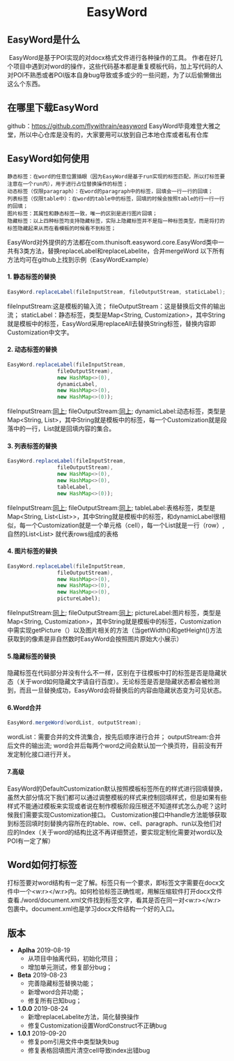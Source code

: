 # **<center>EasyWord</center>**


## EasyWord是什么
​	EasyWord是基于POI实现的对docx格式文件进行各种操作的工具。
​	作者在好几个项目中遇到对word的操作，这些代码基本都是重复模板代码，加上写代码的人对POI不熟悉或者POI版本自身bug导致或多或少的一些问题，为了以后偷懒做出这么个东西。

## 在哪里下载EasyWord
github：https://github.com/flywithrain/easyword
EasyWord毕竟难登大雅之堂，所以中心仓库是没有的，大家要用可以放到自己本地仓库或者私有仓库

## EasyWord如何使用
	静态标签：在word的任意位置插眼（因为EasyWord是基于run实现的标签匹配，所以打标签要注意在一个run内），用于进行占位替换操作的标签；
	动态标签（仅限paragraph）：在word的paragraph中的标签，回填会一行一行的回填；
	列表标签（仅限table中）：在word的table中的标签，回填的时候会按照table的行一行一行的回填；
	图片标签：其属性和静态标签一致，唯一的区别是进行图片回填；
	隐藏标签：以上四种标签均支持隐藏标签，实际上隐藏标签并不是指一种标签类型，而是将打的标签隐藏起来从而在看模板的时候看不到标签；

EasyWord对外提供的方法都在com.thunisoft.easyword.core.EasyWord类中一共有3类方法，替换replaceLabel和replaceLabelite，合并mergeWord
以下所有方法均可在github上找到示例（EasyWordExample）

#### 1. 静态标签的替换

```java
EasyWord.replaceLabel(fileInputStream, fileOutputStream, staticLabel);
```
<span id="in">fileInputStream:这是模板的输入流；</span>
<span id="ou">fileOutputStream：这是替换后文件的输出流；</span>
staticLabel：静态标签，类型是Map<String, Customization>，其中String就是模板中的标签，EasyWord采用replaceAll去替换String标签，替换内容即Customization中文字。

#### 2. 动态标签的替换

```java
EasyWord.replaceLabel(fileInputStream,
                fileOutputStream),
                new HashMap<>(0),
                dynamicLabel,
                new HashMap<>(0),
                new HashMap<>(0));
```
fileInputStream:<a href="#in">同上</a>;
fileOutputStream:<a href="ou">同上</a>;
dynamicLabel:动态标签，类型是Map<String, List<Customization>>，其中String就是模板中的标签，每一个Customization就是段落中的一行，List<Customization>就是回填内容的集合。

#### 3. 列表标签的替换

```java
EasyWord.replaceLabel(fileInputStream,
                fileOutputStream),
                new HashMap<>(0),
                new HashMap<>(0),
                tableLabel,
                new HashMap<>(0));
```
fileInputStream:<a href="#in">同上</a>;
fileOutputStream:<a href="ou">同上</a>;
tableLabel:表格标签，类型是Map<String, List<List<Customization>>>，其中String就是模板中的标签，和dynamicLabel很相似，每一个Customization就是一个单元格（cell），每一个List<Customization>就是一行（row）,自然的List<List<Customization>> 就代表rows组成的表格

#### 4. 图片标签的替换

```java
EasyWord.replaceLabel(fileInputStream,
                fileOutputStream),
                new HashMap<>(0),
                new HashMap<>(0),
                new HashMap<>(0),
                pictureLabel);
```
fileInputStream:<a href="#in">同上</a>;
fileOutputStream:<a href="ou">同上</a>;
pictureLabel:图片标签，类型是Map<String, Customization>，其中String就是模板中的标签，Customization中需实现getPicture（）以及图片相关的方法（当getWidth()和getHeight()方法获取到的像素是非自然数时EasyWord会按照图片原始大小展示）

#### 5.隐藏标签的替换
隐藏标签在代码部分并没有什么不一样，区别在于往模板中打的标签是否是隐藏状态（关于word如何隐藏文字请自行百度）。无论标签是否是隐藏状态都会被检测到，而且一旦替换成功，EasyWord会将替换后的内容由隐藏状态变为可见状态。

#### 6.Word合并
```java
EasyWord.mergeWord(wordList, outputStream);
```
wordList：需要合并的文件流集合，按先后顺序进行合并；
outputStream:合并后文件的输出流;
word合并后每两个word之间会默认加一个换页符，目前没有开发定制化接口进行开关。

#### 7.高级

EasyWord的DefaultCustomization默认按照模板标签所在的样式进行回填替换，虽然大部分情况下我们都可以通过调整模板的样式来控制回填样式，但是如果有些样式不能通过模板来实现或者说在制作模板阶段压根还不知道样式怎么办呢？这时候我们需要实现Customization接口。
Customization接口中handle方法能够获取到标签回填时刻替换内容所在的table、row、cell、paragraph、run以及他们对应的Index（关于word的结构比这不再详细赘述，要实现定制化需要对word以及POI有一定了解）

## Word如何打标签
打标签要对word结构有一定了解。标签只有一个要求，即标签文字需要在docx文件中一个<w:r></w:r>内。如何检验标签正确性呢，用解压缩软件打开docx文件查看./word/document.xml文件找到标签文字，看其是否在同一对<w:r></w:r>包裹中。document.xml也是学习docx文件结构一个好的入口。

## 版本

- **Aplha** 2019-08-19
	* 从项目中抽离代码，初始化项目；
	* 增加单元测试，修复部分bug；
- **Beta** 2019-08-23
	* 完善隐藏标签替换功能；
	* 新增word合并功能；
	* 修复所有已知bug；
- **1.0.0** 2019-08-24
	* 新增replaceLabelite方法，简化替换操作
	* 修复Customization设置WordConstruct不正确bug
- **1.0.1** 2019-09-20
  - 修复pom引用文件中类型<type>缺失bug
  - 修复表格回填图片清空cell导致index出错bug